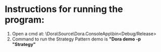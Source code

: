 # Instructions for running the program:
1. Open a cmd at: \Dora\Source\Dora.ConsoleApp\bin\<Debug/Release>
2. Command to run the Strategy Pattern demo is **"Dora demo -p "Strategy"**

